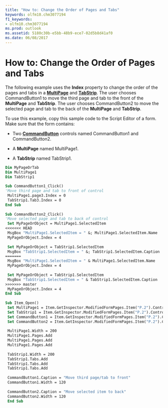 ```yaml
---
title: "How to: Change the Order of Pages and Tabs"
keywords: olfm10.chm3077194
f1_keywords:
- olfm10.chm3077194
ms.prod: outlook
ms.assetid: 5180c30b-e5bb-48b9-ece7-02d5b8d41af0
ms.date: 06/08/2017
---
```



# How to: Change the Order of Pages and Tabs

The following example uses the  **Index** property to change the order of the pages and tabs in a **[MultiPage](../../../api/Outlook.multipage.md)** and **[TabStrip](../../../api/Outlook.tabstrip.md)**. The user chooses CommandButton1 to move the third page and tab to the front of the  **MultiPage** and **TabStrip**. The user chooses CommandButton2 to move the selected page and tab to the back of the  **MultiPage** and **TabStrip**.

To use this example, copy this sample code to the Script Editor of a form. Make sure that the form contains:

- Two  **[CommandButton](../../../api/Outlook.commandbutton.md)** controls named CommandButton1 and CommandButton2.
    
- A  **MultiPage** named MultiPage1.
    
- A  **TabStrip** named TabStrip1.
    



```vb
Dim MyPageOrTab 
Dim MultiPage1 
Dim TabStrip1 
 
Sub CommandButton1_Click() 
'Move third page and tab to front of control 
 MultiPage1.page3.Index = 0 
 TabStrip1.Tab3.Index = 0 
End Sub 
 
Sub CommandButton2_Click() 
'Move selected page and tab to back of control 
 Set MyPageOrObject = MultiPage1.SelectedItem 
<<<<<<< HEAD
 MsgBox "MultiPage1.SelectedItem = " &; MultiPage1.SelectedItem.Name 
 MyPageOrObject.Index = 4 
 
 Set MyPageOrObject = TabStrip1.SelectedItem 
 MsgBox "TabStrip1.SelectedItem = " &; TabStrip1.SelectedItem.Caption 
=======
 MsgBox "MultiPage1.SelectedItem = " & MultiPage1.SelectedItem.Name 
 MyPageOrObject.Index = 4 
 
 Set MyPageOrObject = TabStrip1.SelectedItem 
 MsgBox "TabStrip1.SelectedItem = " & TabStrip1.SelectedItem.Caption 
>>>>>>> master
 MyPageOrObject.Index = 4 
End Sub 
 
Sub Item_Open() 
 Set MultiPage1 = Item.GetInspector.ModifiedFormPages.Item("P.2").Controls("MultiPage1") 
 Set TabStrip1 = Item.GetInspector.ModifiedFormPages.Item("P.2").Controls("TabStrip1") 
 Set CommandButton1 = Item.GetInspector.ModifiedFormPages.Item("P.2").Controls("CommandButton1") 
 Set CommandButton2 = Item.GetInspector.ModifiedFormPages.Item("P.2").Controls("CommandButton2") 
 
 MultiPage1.Width = 200 
 MultiPage1.Pages.Add 
 MultiPage1.Pages.Add 
 MultiPage1.Pages.Add 
 
 TabStrip1.Width = 200 
 TabStrip1.Tabs.Add 
 TabStrip1.Tabs.Add 
 TabStrip1.Tabs.Add 
 
 CommandButton1.Caption = "Move third page/tab to front" 
 CommandButton1.Width = 120 
 
 CommandButton2.Caption = "Move selected item to back" 
 CommandButton2.Width = 120 
 End Sub
```


